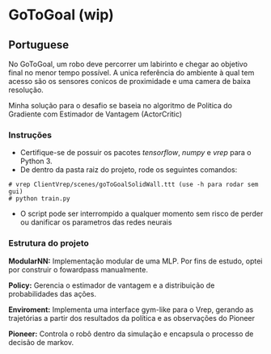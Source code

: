 # GoToGoal (wip)

## Portuguese

No GoToGoal, um robo deve percorrer um labirinto e chegar ao objetivo final no menor tempo possível.
A unica referência do ambiente à qual tem acesso são os sensores conicos de proximidade e uma camera de baixa resolução.

Minha solução para o desafio se baseia no algoritmo de Politica do Gradiente com Estimador de Vantagem (ActorCritic)

### Instruções

 - Certifique-se de possuir os pacotes *tensorflow*, *numpy* e *vrep* para o Python 3.
 - De dentro da pasta raiz do projeto, rode os seguintes comandos:

```
# vrep ClientVrep/scenes/goToGoalSolidWall.ttt (use -h para rodar sem gui)
# python train.py
```

 - O script pode ser interrompido a qualquer momento sem risco de perder ou danificar os parametros das redes neurais


 ### Estrutura do projeto

**ModularNN:** Implementação modular de uma MLP. Por fins de estudo, optei por construir o fowardpass manualmente.

**Policy:** Gerencia o estimador de vantagem e a distribuição de probabilidades das ações.

**Enviroment:** Implementa uma interface gym-like para o Vrep, gerando as trajetórias a partir dos resultados da política e as observações do Pioneer

**Pioneer:** Controla o robô dentro da simulação e encapsula o processo de decisão de markov.
